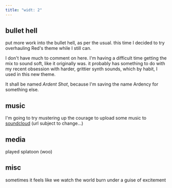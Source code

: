 ```yaml
---
title: "widt: 2"
---
```


## bullet hell

put more work into the bullet hell, as per the usual. this time I decided to try overhauling Red's theme while I still can. 

I don't have much to comment on here. I'm having a difficult time getting the mix to sound soft, like it originally was. it probably has something to do with my recent obsession with harder, grittier synth sounds, which by habit, I used in this new theme. 

It shall be named *Ardent Shot*, because I'm saving the name Ardency for something else. 


## music

I'm going to try mustering up the courage to upload some music to [soundcloud](https://soundcloud.com/parchiimint) (url subject to change...)


## media

played splatoon (woo)


## misc

sometimes it feels like we watch the world burn under a guise of excitement

